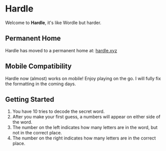 # Hardle

Welcome to **Hardle**, it's like Wordle but harder.

## Permanent Home

Hardle has moved to a permanent home at: [hardle.xyz](https://hardle.xyz)

## Mobile Compatibility

Hardle now (almost) works on mobile! Enjoy playing on the go. I will fully fix the formatting in the coming days.

## Getting Started

1. You have 10 tries to decode the secret word.
2. After you make your first guess, a numbers will appear on  either side of the word.
3. The number on the left indicates how many letters are in the word, but not in the correct place.
4. The number on the right indicates how many letters are in the correct place.
